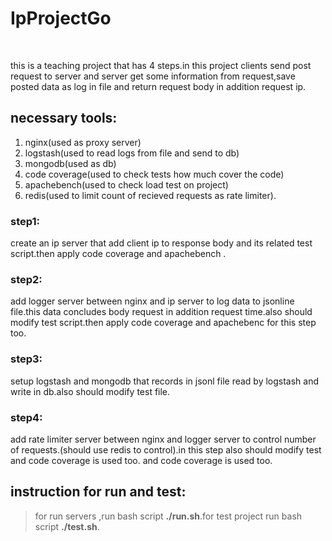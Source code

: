 # IpProjectGo</br>
‫


this is a teaching project that has 4 steps.in this project clients send post request to server and server get some information from request,save posted
data as log in file and return request body in addition request ip.
##  necessary tools:
1. nginx(used as proxy server)
2. logstash(used to read logs from file and send to db)
3. mongodb(used as db)
4. code coverage(used to check tests how much cover the code)
5. apachebench(used to check load test on project)
6. redis(used to limit count of recieved requests as rate limiter).
### step1:
 create an ip server that add client ip to response body and its related test script.then apply code coverage and apachebench .
### step2:
 add logger server between nginx and ip server to log data to jsonline file.this data concludes body request in addition request time.also should modify
 test script.then apply code coverage and apachebenc for this step too.
### step3:
 setup logstash and mongodb that records in jsonl file read by logstash and write in db.also should modify test file.
### step4:
 add rate limiter server between nginx and logger server to control number of requests.(should use redis to control).in this step also should modify test
 and code coverage is used too. and code coverage is used too.
## instruction for run and test:
> for run servers ,run bash script  **./run.sh**.for test project run bash script **./test.sh**.
